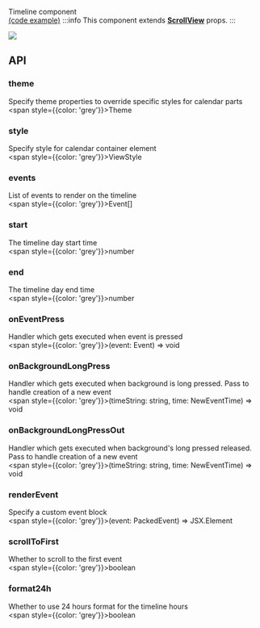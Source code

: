 Timeline component  
[(code example)](https://github.com/wix/react-native-calendars/blob/master/example/src/screens/timelineCalendarScreen.tsx)
:::info
This component extends **[ScrollView](https://reactnative.dev/docs/scrollview)** props.
:::

<div style={{display: 'flex', flexDirection: 'row', overflowX: 'auto', maxHeight: '500px', alignItems: 'center'}}><img style={{maxHeight: '420px'}} src={'https://github.com/wix/react-native-calendars/blob/master/demo/assets/timeline-calendar.gif?raw=true'}/>

</div>

## API

### theme

Specify theme properties to override specific styles for calendar parts  
<span style={{color: 'grey'}}>Theme</span>

### style

Specify style for calendar container element  
<span style={{color: 'grey'}}>ViewStyle</span>

### events

List of events to render on the timeline  
<span style={{color: 'grey'}}>Event[]</span>

### start

The timeline day start time  
<span style={{color: 'grey'}}>number</span>

### end

The timeline day end time  
<span style={{color: 'grey'}}>number</span>

### onEventPress

Handler which gets executed when event is pressed  
<span style={{color: 'grey'}}>(event: Event) => void</span>

### onBackgroundLongPress

Handler which gets executed when background is long pressed. Pass to handle creation of a new event  
<span style={{color: 'grey'}}>(timeString: string, time: NewEventTime) => void</span>

### onBackgroundLongPressOut

Handler which gets executed when background's long pressed released. Pass to handle creation of a new event  
<span style={{color: 'grey'}}>(timeString: string, time: NewEventTime) => void</span>

### renderEvent

Specify a custom event block  
<span style={{color: 'grey'}}>(event: PackedEvent) => JSX.Element</span>

### scrollToFirst

Whether to scroll to the first event  
<span style={{color: 'grey'}}>boolean</span>

### format24h

Whether to use 24 hours format for the timeline hours  
<span style={{color: 'grey'}}>boolean</span>
